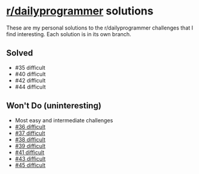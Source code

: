 # [r/dailyprogrammer](http://www.reddit.com/r/dailyprogrammer) solutions

These are my personal solutions to the r/dailyprogrammer challenges that
I find interesting. Each solution is in its own branch.

## Solved

 * #35 difficult
 * #40 difficult
 * #42 difficult
 * #44 difficult

## Won't Do (uninteresting)

 * Most easy and intermediate challenges
 * [#36 difficult](http://redd.it/rujav)
 * [#37 difficult](http://redd.it/rzdjt)
 * [#38 difficult](http://redd.it/s2mxz)
 * [#39 difficult](http://redd.it/s6bab)
 * [#41 difficult](http://redd.it/shqs1)
 * [#43 difficult](http://redd.it/sq3r7)
 * [#45 difficult](http://redd.it/sv6xs)
